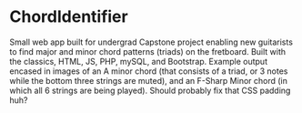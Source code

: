 # ChordIdentifier
Small web app built for undergrad Capstone project enabling new guitarists to find major and minor chord patterns (triads) on the fretboard. Built with the classics, HTML, JS, PHP, mySQL, and Bootstrap. 
Example output encased in images of an A minor chord (that consists of a triad, or 3 notes while the bottom three strings are muted), and an F-Sharp Minor chord (in which all 6 strings are being played). Should probably fix that CSS padding huh?
